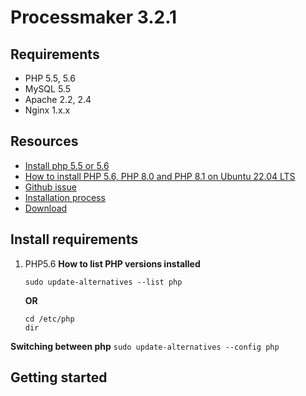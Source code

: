 # Processmaker 3.2.1

## Requirements
 - PHP 5.5, 5.6
 - MySQL 5.5
 - Apache 2.2, 2.4
 - Nginx 1.x.x

## Resources
 - [Install php 5.5 or 5.6](https://gist.github.com/fernandoaleman/f77c310a5a81a7cb728637b8d8ee17b4)
 - [How to install PHP 5.6, PHP 8.0 and PHP 8.1 on Ubuntu 22.04 LTS](https://vitux.com/how-to-install-php5-php8-on-ubuntu/)
 - [Github issue](https://github.com/tomolimo/processmaker/issues/33)
 - [Installation process](https://github.com/tomolimo/processmaker-server/wiki/ProcessMaker-server-installation)
 - [Download](https://github.com/tomolimo/processmaker-server/releases/tag/3.0.1.8-RE-1.6)

## Install requirements
1. PHP5.6
**How to list PHP versions installed**
    ```
    sudo update-alternatives --list php
    ```
    **OR**
    ```
    cd /etc/php
    dir
    ```
**Switching between php**
    ```
    sudo update-alternatives --config php
    ```

## Getting started
